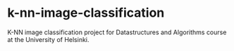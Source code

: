 # k-nn-image-classification
K-NN image classification project for Datastructures and Algorithms course at the University of Helsinki.

